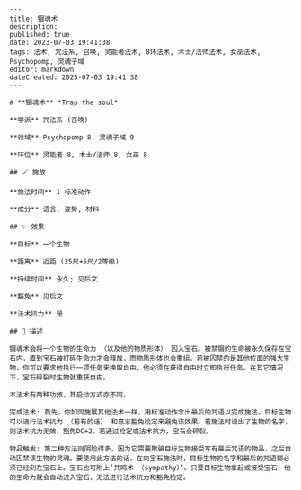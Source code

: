 
    ---
    title: 锢魂术
    description: 
    published: true
    date: 2023-07-03 19:41:38
    tags: 法术, 咒法系, 召唤, 灵能者法术, 8环法术, 术士/法师法术, 女巫法术, Psychopomp, 灵魂子域
    editor: markdown
    dateCreated: 2023-07-03 19:41:38
    ---

    # **锢魂术** *Trap the soul*

    **学派** 咒法系 (召唤) 

    **领域** Psychopomp 8, 灵魂子域 9

    **环位** 灵能者 8, 术士/法师 8, 女巫 8

    ## 🪄 施放

    **施法时间** 1 标准动作

    **成分** 语言, 姿势, 材料

    ## ✨ 效果 

    **目标** 一个生物 

    **距离** 近距 (25尺+5尺/2等级)  

    **持续时间** 永久; 见后文 

    **豁免** 见后文

    **法术抗力** 是

    ## 📖 描述

    锢魂术会将一个生物的生命力 （以及他的物质形体） 囚入宝石。被禁锢的生命被永久保存在宝石内，直到宝石被打碎生命力才会释放，而物质形体也会重组。若被囚禁的是其他位面的强大生物，你可以要求他执行一项任务来换取自由，他必须在获得自由时立即执行任务。在其它情况下，宝石碎裂时生物就重获自由。

    本法术有两种功效，其启动方式亦不同。

    完成法术: 首先，你如同施展其他法术一样，用标准动作念出最后的咒语以完成施法。目标生物可以进行法术抗力 （若有的话） 和意志豁免检定来避免该效果。若施法时说出了生物的名字，则法术抗力无效，豁免DC+2。若通过检定或法术抗力，宝石会碎裂。

    物品触发: 第二种方法则阴险得多，因为它需要欺骗目标生物接受写有最后咒语的物品，之后自动囚禁该生物的灵魂。要使用此方法的话，在向宝石施法时，目标生物的名字和最后的咒语都必须已经刻在宝石上。宝石也可附上‘共鸣术 （sympathy）’。只要目标生物拿起或接受宝石，他的生命力就会自动进入宝石，无法进行法术抗力和豁免检定。
    